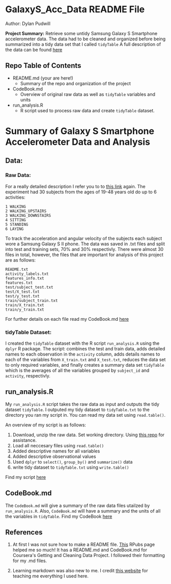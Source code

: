 # **GalaxyS_Acc_Data README File**
Author: Dylan Pudwill

**Project Summary:** Retrieve some untidy Samsung Galaxy S Smartphone accelerometer data. The data had to be cleaned and organized before being summarized into a tidy data set that I called `tidyTable`
A full description of the data can be found [here](http://archive.ics.uci.edu/ml/datasets/Human+Activity+Recognition+Using+Smartphones)

## Repo Table of Contents

- README.md (your are here!)
  - Summary of the repo and organization of the project
- CodeBook.md
  - Overview of original raw data as well as `tidyTable` variables and units
- run_analysis.R
  - R script used to process raw data and create `tidyTable` dataset.

# Summary of Galaxy S Smartphone Accelerometer Data and Analysis

## Data:

### Raw Data:
For a really detailed description I refer you to to [this link](http://archive.ics.uci.edu/ml/datasets/Human+Activity+Recognition+Using+Smartphones) again. The experiment had 30 subjects from the ages of 19-48 years old do up to 6 activities:
```
1 WALKING
2 WALKING_UPSTAIRS
3 WALKING_DOWNSTAIRS
4 SITTING
5 STANDING
6 LAYING
```
To track the acceleration and angular velocity of the subjects each subject wore a Samsung Galaxy S II phone. The data was saved in .txt files and split into test and training sets, 70% and 30% respectivly. There were almost 30 files in total, however, the files that are important for analysis of this project are as follows:
```
README.txt
activity_labels.txt
features_info.txt
features.txt
test/subject_test.txt
test/X_test.txt
test/y_test.txt
train/subject_train.txt
train/X_train.txt
train/y_train.txt
```
For further details on each file read my CodeBook.md [here](https://github.com/dspudwill/GalaxyS_Acc_Data/blob/master/CodeBook.md)

### tidyTable Dataset:
I created the `tidyTable` dataset with the R script `run_analysis.R` using the `dplyr` R package. The script: combines the test and train data, adds detailed names to each observation in the `activity` column, adds details names to each of the variables from `X_train.txt` and `X_test.txt`, reduces the data set to only required variables, and finally creates a summary data set `tidyTable` which is the averages of all the variables grouped by `subject_id` and `activity`, respectivly. 

## run_analysis.R
My `run_analysis.R` script takes the raw data as input and outputs the tidy dataset `tidyTable`. I outputed my tidy dataset to `tidyTable.txt` to the directory you ran my script in. You can read my data set using `read.table()`. 

An overview of my script is as follows:
1. Download, unzip the raw data. Set working directory. Using [this repo](https://github.com/lgreski/datasciencectacontent/blob/master/markdown/rprog-downloadingFiles.md) for assistance.
2. Load all neccesary files using `read.table()`
3. Added descriptive names for all variables
4. Added descriptive observational values
5. Used `dplyr` to `select()`, `group_by()` and `summarize()` data
6. write tidy dataset to `tidyTable.txt` using `write.table()`

Find my script [here](https://github.com/dspudwill/GalaxyS_Acc_Data/blob/master/run_analysis.R)

## CodeBook.md
The `CodeBook.md` will give a summary of the raw data files utailzed by `run_analysis.R`. Also, `CodeBook.md` will have a summary and the units of all the variables in `tidyTable`.
Find my CodeBook [here](https://github.com/dspudwill/GalaxyS_Acc_Data/blob/master/CodeBook.md)


## References
1. At first I was not sure how to make a README file. [This](https://rpubs.com/AnBey/89354) RPubs page helped me so much! It has a README.md and CodeBook.md for Coursera's Getting and Cleaning Data Project. I followed their formatting for my .md files. 

2. Learning markdown was also new to me. I credit [this website](https://guides.github.com/features/mastering-markdown/#examples) for teaching me everything I used here. 